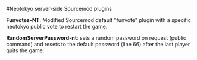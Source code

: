 #Neotokyo server-side Sourcemod plugins

**Funvotes-NT**: Modified Sourcemod default "funvote" plugin with a specific neotokyo public vote to restart the game.

**RandomServerPassword-nt**: sets a random password on request (public command) and resets to the default password (line 66) after the last player quits the game.

